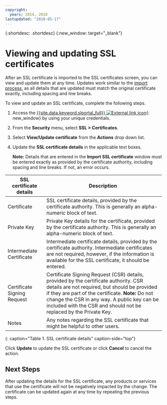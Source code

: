 ```yaml
---
copyright:
  years: 2014, 2018
lastupdated: "2018-05-17"
---
```


{:shortdesc: .shortdesc}
{:new_window: target="_blank"}

# Viewing and updating SSL certificates

After an SSL certificate is imported to the SSL certificates screen, you can view and update them at any time. Updates work similar to the [import process](import-ssl-certificate.html), as all details that are updated must match the original certificate exactly, including spacing and line breaks.

To view and update an SSL certificate, complete the following steps.

1. Access the [{{site.data.keyword.slportal_full}} ![External link icon](../../icons/launch-glyph.svg "External link icon")](https://control.softlayer.com/){: new_window} by using your unique credentials.
2. From the **Security** menu, select **SSL > Certificates**.
2. Select **View/Update certificate** from the **Actions** drop down list.
3. Update the **SSL certificate details** in the applicable text boxes.

   **Note:** Details that are entered in the **Import SSL certificate** window must be entered exactly as provided by the certificate authority, including spacing and line breaks. If not, an error occurs.
   
| SSL certificate details     | Description |
| --------------------------- | ----------- |
|Certificate                  | SSL certificate details, provided by the certificate authority. This is generally an alpha-numeric block of text.|
|Private Key                  | Private Key details for the certificate, provided by the certificate authority. This is generally an alpha-numeric block of text.|
|Intermediate Certificate     | Intermediate certificate details, provided by the certificate authority. Intermediate certificates are not required, however, if the information is available for the SSL certificate, it should be entered.|
|Certificate Signing Request  | Certificate Signing Request (CSR) details, provided by the certificate authority. CSR details are not required, but should be provided if they are part of the certificate. **Note:** Do not change the CSR in any way. A public key can be included with the CSR and should not be replaced by the Private Key.|
|Notes                        | Any notes regarding the SSL certificate that might be helpful to other users.|
{: caption="Table 1. SSL certificate details" caption-side="top"}

Click **Update** to update the SSL certificate or click **Cancel** to cancel the action.

## Next Steps

After updating the details for the SSL certificate, any products or services that use the certificate will not be negatively impacted by the change. The certificate can be updated again at any time by repeating the previous steps.

